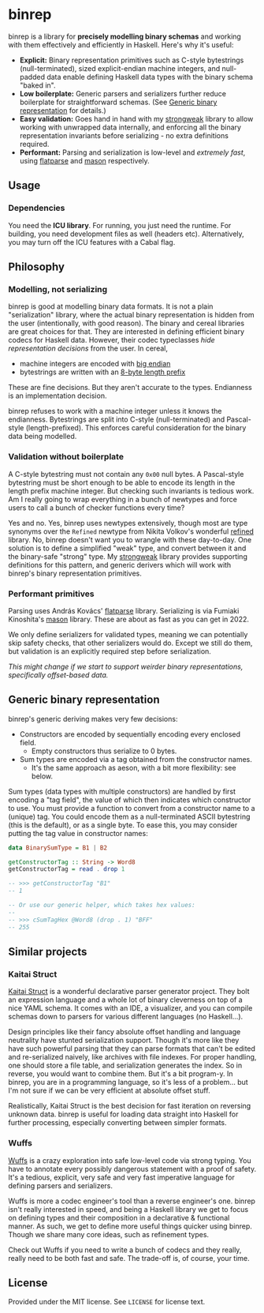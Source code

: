 [gh-strongweak]: https://github.com/raehik/strongweak
[gh-flatparse]:  https://github.com/AndrasKovacs/flatparse
[gh-mason]:      https://github.com/fumieval/mason
[gh-refined]:    https://github.com/nikita-volkov/refined

# binrep
binrep is a library for **precisely modelling binary schemas** and working with
them effectively and efficiently in Haskell. Here's why it's useful:

  * **Explicit:** Binary representation primitives such as C-style bytestrings
    (null-terminated), sized explicit-endian machine integers, and null-padded
    data enable defining Haskell data types with the binary schema "baked in".
  * **Low boilerplate:** Generic parsers and serializers further reduce boilerplate for
    straightforward schemas. (See [Generic binary
    representation](#generic-binary-representation) for details.)
  * **Easy validation:** Goes hand in hand with my [strongweak][gh-strongweak]
    library to allow working with unwrapped data internally, and enforcing all
    the binary representation invariants before serializing - no extra
    definitions required.
  * **Performant:** Parsing and serialization is low-level and *extremely fast*,
    using [flatparse][gh-flatparse] and [mason][gh-mason] respectively.

## Usage
### Dependencies
You need the **ICU library**. For running, you just need the runtime. For
building, you need development files as well (headers etc). Alternatively, you
may turn off the ICU features with a Cabal flag.

## Philosophy
### Modelling, not serializing
binrep is good at modelling binary data formats. It is not a plain
"serialization" library, where the actual binary representation is hidden from
the user (intentionally, with good reason). The binary and cereal libraries are
great choices for that. They are interested in defining efficient binary codecs
for Haskell data. However, their codec typeclasses *hide representation
decisions* from the user. In cereal,

  * machine integers are encoded with
    [big endian](https://hackage.haskell.org/package/cereal-0.5.8.2/docs/src/Data.Serialize.html#line-182)
  * bytestrings are written with an
    [8-byte length prefix](https://hackage.haskell.org/package/cereal-0.5.8.2/docs/src/Data.Serialize.html#line-498)

These are fine decisions. But they aren't accurate to the types. Endianness is
an implementation decision.

binrep refuses to work with a machine integer unless it knows the endianness.
Bytestrings are split into C-style (null-terminated) and Pascal-style
(length-prefixed). This enforces careful consideration for the binary data being
modelled.

### Validation without boilerplate
A C-style bytestring must not contain any `0x00` null bytes. A Pascal-style
bytestring must be short enough to be able to encode its length in the length
prefix machine integer. But checking such invariants is tedious work. Am I
really going to wrap everything in a bunch of newtypes and force users to call a
bunch of checker functions every time?

Yes and no. Yes, binrep uses newtypes extensively, though most are type synonyms
over the `Refined` newtype from Nikita Volkov's wonderful [refined][gh-refined]
library. No, binrep doesn't want you to wrangle with these day-to-day. One
solution is to define a simplified "weak" type, and convert between it and the
binary-safe "strong" type. My [strongweak][gh-strongweak] library provides
supporting definitions for this pattern, and generic derivers which will work
with binrep's binary representation primitives.

### Performant primitives
Parsing uses András Kovács' [flatparse][gh-flatparse] library. Serializing is
via Fumiaki Kinoshita's [mason][gh-mason] library. These are about as fast as
you can get in 2022.

We only define serializers for validated types, meaning we can potentially skip
safety checks, that other serializers would do. Except we still do them, but
validation is an explicitly required step before serialization.

*This might change if we start to support weirder binary representations,
specifically offset-based data.*

## Generic binary representation
binrep's generic deriving makes very few decisions:

  * Constructors are encoded by sequentially encoding every enclosed field.
    * Empty constructors thus serialize to 0 bytes.
  * Sum types are encoded via a tag obtained from the constructor names.
    * It's the same approach as aeson, with a bit more flexibility: see below.

Sum types (data types with multiple constructors) are handled by first encoding
a "tag field", the value of which then indicates which constructor to use. You
must provide a function to convert from a constructor name to a (unique) tag.
You could encode them as a null-terminated ASCII bytestring (this is the
default), or as a single byte. To ease this, you may consider putting the tag
value in constructor names:

```haskell
data BinarySumType = B1 | B2

getConstructorTag :: String -> Word8
getConstructorTag = read . drop 1

-- >>> getConstructorTag "B1"
-- 1

-- Or use our generic helper, which takes hex values:
--
-- >>> cSumTagHex @Word8 (drop . 1) "BFF"
-- 255
```

## Similar projects
### Kaitai Struct
[Kaitai Struct](https://kaitai.io/) is a wonderful declarative parser generator
project. They bolt an expression language and a whole lot of binary cleverness
on top of a nice YAML schema. It comes with an IDE, a visualizer, and you can
compile schemas down to parsers for various different languages (no Haskell...).

Design principles like their fancy absolute offset handling and language
neutrality have stunted serialization support. Though it's more like they have
such powerful parsing that they can parse formats that can't be edited and
re-serialized naively, like archives with file indexes. For proper handling, one
should store a file table, and serialization generates the index. So in reverse,
you would want to combine them. But it's a bit program-y. In binrep, you are in
a programming language, so it's less of a problem... but I'm not sure if we can
be very efficient at absolute offset stuff.

Realistically, Kaitai Struct is the best decision for fast iteration on
reversing unknown data. binrep is useful for loading data straight into Haskell
for further processing, especially converting between simpler formats.

### Wuffs
[Wuffs](https://github.com/google/wuffs) is a crazy exploration into safe
low-level code via strong typing. You have to annotate every possibly dangerous
statement with a proof of safety. It's a tedious, explicit, very safe and very
fast imperative language for defining parsers and serializers.

Wuffs is more a codec engineer's tool than a reverse engineer's one. binrep
isn't really interested in speed, and being a Haskell library we get to focus on
defining types and their composition in a declarative & functional manner. As
such, we get to define more useful things quicker using binrep. Though we share
many core ideas, such as refinement types.

Check out Wuffs if you need to write a bunch of codecs and they really, really
need to be both fast and safe. The trade-off is, of course, your time.

## License
Provided under the MIT license. See `LICENSE` for license text.
